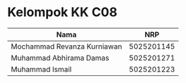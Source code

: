 # Kelompok KK C08

| Nama    | NRP |
| ------------- |:-------------:|
| Mochammad Revanza Kurniawan      | 5025201145     |
| Muhammad Abhirama Damas      | 5025201271     |
| Muhammad Ismail      | 5025201223     |